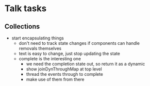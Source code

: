 
# Talk tasks

## Collections

- start encapsulating things
  - don't need to track state changes if components can handle removals themselves
  - text is easy to change, just stop updating the state
  - complete is the interesting one
    - we need the completion state out, so return it as a dynamic
    - show joinDynThroughMap at top level
    - thread the events through to complete
    - make use of them from there
   

